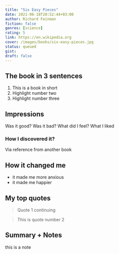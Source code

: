 ```yaml
---
title: "Six Easy Pieces"
date: 2021-06-18T20:52:44+03:00
author: Richard Feinman
fiction: false
genres: [science]
rating: 5
link: https://en.wikipedia.org
cover: /images/books/six-easy-pieces.jpg
status: queued
gist: 
draft: false
---
```


## The book in 3 sentences

1. This is a book in short
2. Highlight number two
3. Highlight number three

## Impressions

Was it good? Was it bad? What did I feel? What I liked

### How I discovered it?

Via reference from another book

## How it changed me

- it made me more anxious
- it made me happier

## My top quotes

> Quote 1
> continuing

> This is quote number 2

## Summary + Notes

this is a note
